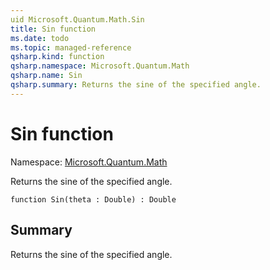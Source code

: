 ```yaml
---
uid Microsoft.Quantum.Math.Sin
title: Sin function
ms.date: todo
ms.topic: managed-reference
qsharp.kind: function
qsharp.namespace: Microsoft.Quantum.Math
qsharp.name: Sin
qsharp.summary: Returns the sine of the specified angle.
---
```


# Sin function

Namespace: [Microsoft.Quantum.Math](xref:Microsoft.Quantum.Math)

Returns the sine of the specified angle.
```qsharp
function Sin(theta : Double) : Double
```

## Summary
Returns the sine of the specified angle.

